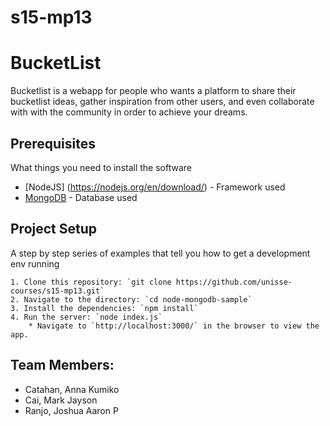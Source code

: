 # s15-mp13

# BucketList
Bucketlist is a webapp for people who wants a platform to share their bucketlist ideas, gather inspiration from other users, and even collaborate with with the community in order to achieve your dreams.

## Prerequisites

What things you need to install the software

* [NodeJS] (https://nodejs.org/en/download/) - Framework used
* [MongoDB](https://docs.mongodb.com/manual/tutorial/install-mongodb-on-windows/) - Database used

## Project Setup

A step by step series of examples that tell you how to get a development env running

```
1. Clone this repository: `git clone https://github.com/unisse-courses/s15-mp13.git`
2. Navigate to the directory: `cd node-mongodb-sample`
3. Install the dependencies: `npm install`   
4. Run the server: `node index.js`
    * Navigate to `http://localhost:3000/` in the browser to view the app.
```

## Team Members:

* Catahan, Anna Kumiko
* Cai, Mark Jayson
* Ranjo, Joshua Aaron P
